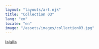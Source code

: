 ```yaml
---
layout: "layouts/art.njk"
title: "Collection 03"
lang: "en"
locale: "en"
image: "/assets/images/collection03.jpg"
---
```


lalalla
